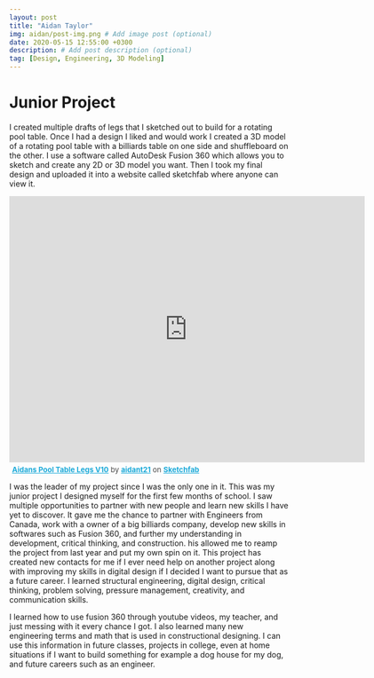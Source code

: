 ```yaml
---
layout: post
title: "Aidan Taylor"
img: aidan/post-img.png # Add image post (optional)
date: 2020-05-15 12:55:00 +0300
description: # Add post description (optional)
tag: [Design, Engineering, 3D Modeling]
---
```

# Junior Project
I created multiple drafts of legs that I sketched out to build for a rotating pool table. Once I had a design I liked and would work I created a 3D model of a rotating pool table with a billiards table on one side and shuffleboard on the other. I use a software called AutoDesk Fusion 360 which allows you to sketch and create any 2D or 3D model you want. Then I took my final design and uploaded it into a website called sketchfab where anyone can view it.

<div class="sketchfab-embed-wrapper">
    <iframe title="A 3D model" width="640" height="480" src="https://sketchfab.com/models/e5bab335581e4547875dd552bed7b592/embed?autospin=0.2&amp;autostart=1&amp;preload=1&amp;ui_controls=1&amp;ui_infos=1&amp;ui_inspector=1&amp;ui_stop=1&amp;ui_watermark=1&amp;ui_watermark_link=1" frameborder="0" allow="autoplay; fullscreen; vr" mozallowfullscreen="true" webkitallowfullscreen="true"></iframe>
    <p style="font-size: 13px; font-weight: normal; margin: 5px; color: #4A4A4A;">
        <a href="https://sketchfab.com/3d-models/aidans-pool-table-legs-v10-e5bab335581e4547875dd552bed7b592?utm_medium=embed&utm_source=website&utm_campaign=share-popup" target="_blank" style="font-weight: bold; color: #1CAAD9;">Aidans Pool Table Legs V10</a>
        by <a href="https://sketchfab.com/aidant21?utm_medium=embed&utm_source=website&utm_campaign=share-popup" target="_blank" style="font-weight: bold; color: #1CAAD9;">aidant21</a>
        on <a href="https://sketchfab.com?utm_medium=embed&utm_source=website&utm_campaign=share-popup" target="_blank" style="font-weight: bold; color: #1CAAD9;">Sketchfab</a>
    </p>
</div>




I was the leader of my project since I was the only one in it. This was my junior project I designed myself for the first few months of school.
I saw multiple opportunities to partner with new people and learn new skills I have yet to discover. It gave me the chance to partner with Engineers from Canada, work with a owner of a big billiards company, develop new skills in softwares such as Fusion 360, and further my understanding in development, critical thinking, and construction.
his allowed me to reamp the project from last year and put my own spin on it.
This project has created new contacts for me if I ever need help on another project along with improving my skills in digital design if I decided I want to pursue that as a future career.
I learned structural engineering, digital design, critical thinking, problem solving, pressure management, creativity, and communication skills.

I learned how to use fusion 360 through youtube videos, my teacher, and just messing with it every chance I got. I also learned many new engineering terms and math that is used in constructional designing.
I can use this information in future classes, projects in college, even at home situations if I want to build something for example a dog house for my dog, and future careers such as an engineer.
